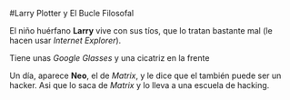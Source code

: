 #Larry Plotter y El Bucle Filosofal

El niño huérfano **Larry** vive con sus tíos, que lo tratan bastante mal (le hacen usar *Internet Explorer*).

Tiene unas *Google Glasses* y una cicatriz en la frente

Un día, aparece **Neo**, el de *Matrix*, y le dice que el también puede ser un hacker.
Asi que lo saca de *Matrix* y lo lleva a una escuela de hacking.
